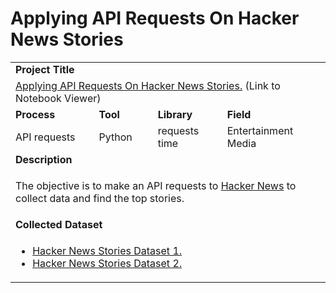 # Applying API Requests On Hacker News Stories #

<table>
  <tr> </tr>


  <tr>
    <td colspan="4"><b>Project Title</b></td>
  </tr>
  <tr>
    <td colspan="4">
      <a href="https://nbviewer.jupyter.org/github/lionelcub/applying_API_requests_on_hacker_news_stories/blob/master/applying_API_requests_on_hacker_news_stories.ipynb">Applying API Requests On Hacker News Stories.</a> 
      (Link to Notebook Viewer)
    </td>
  </tr>


  <tr>
    <td><b>Process</b></td>
    <td><b>Tool</b></td>
    <td><b>Library</b></td>
    <td><b>Field</b></td>
  </tr>
  <tr>
    <td>
      API requests
    </td>
    <td>
      Python
    </td>
    <td>
      requests</br>time
    </td>
    <td>
      Entertainment</br>Media
    </td>
  </tr>


  <tr>
    <td colspan="4"><b>Description</b></td>
  </tr>
  <tr>
    <td colspan="4">
      <p></p>
      <p>The objective is to make an API requests to <a href="https://news.ycombinator.com/">Hacker News</a> to collect data and find the top stories.
    </td>
  </tr>
  

  <tr>
    <td colspan="4"><b>Collected Dataset</b></td>
  </tr>
  <tr>
    <td colspan="4">
    <ul>
      <p></p>
      <li><a href="https://github.com/lionelcub/applying_API_requests_on_hacker_news_stories/blob/master/applying_API_requests_on_hacker_news_stories/csv/hacker_news_newsstories.csv" target="_blank">Hacker News Stories Dataset 1.</a></li>
      <li><a href="https://github.com/lionelcub/applying_API_requests_on_hacker_news_stories/blob/master/applying_API_requests_on_hacker_news_stories/csv/hacker_news.csv" target="_blank">Hacker News Stories Dataset 2.</a></li>
    </ul>
    </td>
  </tr>
</table>
